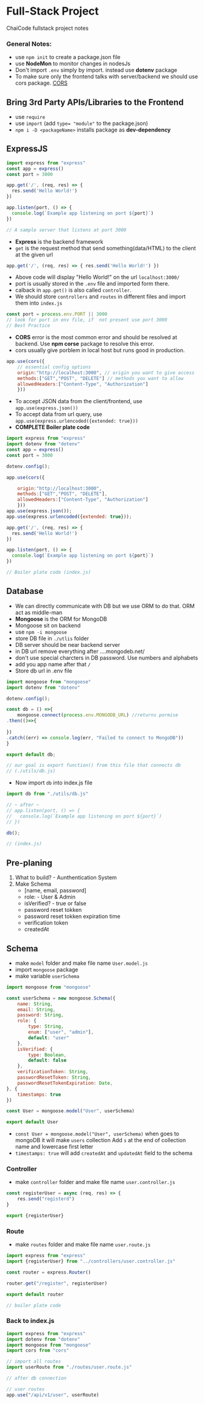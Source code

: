 # Full-Stack Project
ChaiCode fullstack project notes

### General Notes:
- use `npm init` to create a package.json file
- use **NodeMon** to monitor changes in nodesJs
- Don't import `.env` simply by import. instead use **dotenv** package
- To make sure only the frontend talks with server/backend we should use cors package. [CORS](https://developer.mozilla.org/en-US/docs/Web/HTTP/CORS)


## Bring 3rd Party APIs/Libraries to the Frontend
- use `require`
- use `import` (add `type= "module"` to the package.json)
- `npm i -D <packageName>` installs package as **dev-dependency**


## ExpressJS
```js
import express from "express"
const app = express()
const port = 3000

app.get('/', (req, res) => {
  res.send('Hello World!')
})

app.listen(port, () => {
  console.log(`Example app listening on port ${port}`)
})

// A sample server that listens at port 3000
```
- **Express** is the backend framework
- `get` is the request method that send something(data/HTML) to the client at the given url
```js 
app.get('/', (req, res) => { res.send('Hello World!') })
```
- Above code will display "Hello World!" on the url `localhost:3000/`
- port is usually stored in the `.env` file and imported form there.
- calback in `app.get()` is also called `controller`.
- We should store `controllers` and `routes` in different files and import them into `index.js`
```js
const port = process.env.PORT || 3000
// look for port in env file, if  not present use port 3000
// Best Practice
```
- **CORS** error is the most common error and should be resolved at backend. Use **npm corse** package to resolve this error.
- cors usually give porblem in local host but runs good in production.
```js
app.use(cors({
    // essential config options
    origin:"http://localhost:3000", // origin you want to give access
    methods:["GET","POST", "DELETE"] // methods you want to allow
    allowedHeaders:["Content-Type", "Authorization"]
    }))
```
- To accept JSON data from the client/frontend, use `app.use(express.json())`
- To accept data from url query, use `app.use(express.urlencoded({extended: true}))`
- **COMPLETE Boiler plate code**
```js
import express from "express"
import dotenv from "dotenv"
const app = express()
const port = 3000

dotenv.config();

app.use(cors({

    origin:"http://localhost:3000",
    methods:["GET","POST", "DELETE"],
    allowedHeaders:["Content-Type", "Authorization"]
    }))
app.use(express.json());
app.use(express.urlencoded({extended: true}));

app.get('/', (req, res) => {
  res.send('Hello World!')
})

app.listen(port, () => {
  console.log(`Example app listening on port ${port}`)
})

// Boiler plate code (index.js)
```


## Database
- We can directly communicate with DB but we use ORM to do that. ORM act as middle-man
- **Mongoose** is the ORM for MongoDB
- Mongoose sit on backend
- use `npm -i mongoose`
- store DB file in `./utlis` folder
- DB server should be near backend server
- in DB url remove everything after ....mongodeb.net/
- don't use special charcters in DB password. Use numbers and alphabets
- add you app name after that `/`
- Store db url in .env file
```js
import mongoose from "mongoose"
import dotenv from "dotenv"

dotenv.config();

const db = () =>{
    mongoose.connect(process.env.MONGODB_URL) //returns pormise
.then(()=>{
    
})
.catch((err) => console.log(err, "Failed to connect to MongoDB"))
}

export default db;

// our goal is export function() from this file that connects db    
// (./utils/db.js)
```
- Now import `db` into index.js file
```js
import db from "./utils/db.js"

// ~ after ~
// app.listen(port, () => {
//   console.log(`Example app listening on port ${port}`)
// })

db();

// (index.js)
```

## Pre-planing
1. What to build? - Aunthentication System
2. Make Schema 
   - [name, email, password]
   - role: - User & Admin
   - isVerified? - true or false
   - password reset tokken
   - password reset tokken expiration time
   - verification token
   - createdAt

## Schema
- make `model` folder and make file name `User.model.js`
- import `mongoose` package
- make variable `userSchema`

```js
import mongoose from "mongoose"

const userSchema = new mongoose.Schema({
    name: String,
    email: String,
    password: String,
    role: {
        type: String,
        enum: ["user", "admin"],
        default: "user"
    },
    isVerified: {
        type: Boolean,
        default: false
    },
    verificationToken: String,
    passwordResetToken: String,
    passwordResetTokenExpiration: Date,
}, {
    timestamps: true
})

const User = mongoose.model("User", userSchema)

export default User
```
- `const User = mongoose.model("User", userSchema)` when goes to mongoDB it will make `users` collection Add `s` at the end of collection name and lowercase first letter
- `timestamps: true` will add `createdAt` and `updatedAt` field to the schema

### Controller
- make `controller` folder and make file name `user.controller.js`
```js
const registerUser = async (req, res) => {
    res.send("registerd")
}

export {registerUser}
```

### Route
- make `routes` folder and make file name `user.route.js`
```js
import express from "express"
import {registerUser} from "../controllers/user.controller.js"

const router = express.Router()

router.get("/register", registerUser)

export default router

// boiler plate code
```
### Back to index.js
```js
import express from "express"
import dotenv from "dotenv"
import mongoose from "mongoose"
import cors from "cors"

// import all routes
import userRoute from "./routes/user.route.js"

// after db connection

// user routes
app.use("/api/v1/user", userRoute)